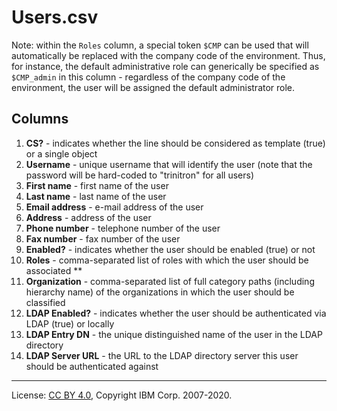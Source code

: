 <!-- SPDX-License-Identifier: CC-BY-4.0 -->
<!-- Copyright IBM Corp. 2007-2020 -->

# Users.csv

Note: within the `Roles` column, a special token `$CMP` can be used that will automatically be
replaced with the company code of the environment. Thus, for instance, the default administrative role can
generically be specified as `$CMP_admin` in this column - regardless of the company code of the environment,
the user will be assigned the default administrator role.

## Columns

1. **CS?** - indicates whether the line should be considered as template (true) or a single object
1. **Username** - unique username that will identify the user (note that the password will be hard-coded to &quot;trinitron&quot; for all users)
1. **First name** - first name of the user
1. **Last name** - last name of the user
1. **Email address** - e-mail address of the user
1. **Address** - address of the user
1. **Phone number** - telephone number of the user
1. **Fax number** - fax number of the user
1. **Enabled?** - indicates whether the user should be enabled (true) or not
1. **Roles** - comma-separated list of roles with which the user should be associated **
1. **Organization** - comma-separated list of full category paths (including hierarchy name) of the organizations in which the user should be classified
1. **LDAP Enabled?** - indicates whether the user should be authenticated via LDAP (true) or locally
1. **LDAP Entry DN** - the unique distinguished name of the user in the LDAP directory
1. **LDAP Server URL** - the URL to the LDAP directory server this user should be authenticated against

----
License: [CC BY 4.0](https://creativecommons.org/licenses/by/4.0/),
Copyright IBM Corp. 2007-2020.
